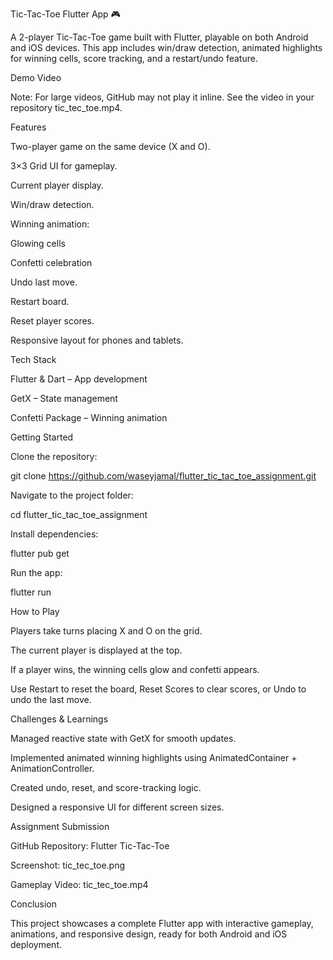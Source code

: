 Tic-Tac-Toe Flutter App 🎮

A 2-player Tic-Tac-Toe game built with Flutter, playable on both Android and iOS devices. This app includes win/draw detection, animated highlights for winning cells, score tracking, and a restart/undo feature.

Demo Video

Note: For large videos, GitHub may not play it inline. See the video in your repository tic_tec_toe.mp4.

Features

Two-player game on the same device (X and O).

3×3 Grid UI for gameplay.

Current player display.

Win/draw detection.

Winning animation:

Glowing cells

Confetti celebration

Undo last move.

Restart board.

Reset player scores.

Responsive layout for phones and tablets.

Tech Stack

Flutter & Dart – App development

GetX – State management

Confetti Package – Winning animation


Getting Started

Clone the repository:

git clone https://github.com/waseyjamal/flutter_tic_tac_toe_assignment.git


Navigate to the project folder:

cd flutter_tic_tac_toe_assignment


Install dependencies:

flutter pub get


Run the app:

flutter run

How to Play

Players take turns placing X and O on the grid.

The current player is displayed at the top.

If a player wins, the winning cells glow and confetti appears.

Use Restart to reset the board, Reset Scores to clear scores, or Undo to undo the last move.

Challenges & Learnings

Managed reactive state with GetX for smooth updates.

Implemented animated winning highlights using AnimatedContainer + AnimationController.

Created undo, reset, and score-tracking logic.

Designed a responsive UI for different screen sizes.

Assignment Submission

GitHub Repository: Flutter Tic-Tac-Toe

Screenshot: tic_tec_toe.png

Gameplay Video: tic_tec_toe.mp4

Conclusion

This project showcases a complete Flutter app with interactive gameplay, animations, and responsive design, ready for both Android and iOS deployment.
